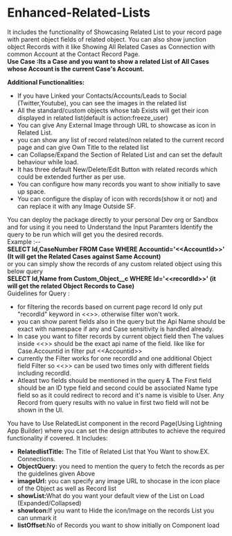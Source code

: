 # Enhanced-Related-Lists
It includes the functionality of Showcasing Related List to your record page with parent object fields of related object.
You can also show junction object Records with it like Showing All Related Cases as Connection with common Account at the Contact Record Page.<br/>
<b>Use Case :Its a Case and you want to show a related List of All Cases whose Account is the current Case's Account.<br/> 

Additional Functionalities: </b>
- If you have Linked your Contacts/Accounts/Leads to Social (Twitter,Youtube), you can see the images in the related list
- All the standard/custom objects whose tab Exists will get their icon displayed in related list(default is action:freeze_user)
- You can give Any External Image through URL to showcase as icon in Related List.
- you can show any list of record related/non related to the current record page and can give Own Title to the related list
- can Collapse/Expand the Section of Related List and can set the default behaviour while load.
- It has three default New/Delete/Edit Button with related records which could be extended further as per use.
- You can configure how many records you want to show initially to save up space.
- You can configure the display of icon with records(show it or not) and can replace it with any Image Outside SF.


You can deploy the package directly to your personal Dev org or Sandbox and for using it you need to Understand the Input Paramters
Identify the query to be run which will get you the desired records.<br/>
Example :--<br/>
<b>SELECT Id,CaseNumber FROM Case WHERE Accountid='&lt;&lt;AccountId>>' (It will get the Related Cases against Same Account)</b><br/>
or you can simply show the records of any custom related object using this below query<br/>
<b>SELECT Id,Name from Custom_Object__c WHERE Id='&lt;&lt;recordId>>' (it will get the related Object Records to Case)</b><br/>
Guidelines for Query : <br/>
- for filtering the records based on current page record Id only put "recordId" keyword in <<>>. otherwise filter won't work.<br/>
- you can show parent fields also in the query but the Api Name should be exact with namespace if any and Case sensitivity is handled already.<br/>
- In case you want to filter records by current object field then The values inside <<>> should be the exact api name of the field. like 
like for Case.Accountid  in filter put &lt;&lt;Accountid>>
- currently the Filter works for one recordId and one additional Object field Filter so <<>> can be used two times only with different fields including recordId.
- Atleast two fields should be mentioned in the query & The First field should be an ID type field and second could be associated Name type field so as it could redirect to record and it's name is visible to User. Any Record from query results with no value in first two field will not be shown in the UI.

You have to Use RelatedList component in the record Page(Using Lightning App Builder) where you can set the design attributes to achieve the required functionality if covered. It Includes: <br/>
 - <b>RelatedlistTitle:</b> The Title of Related List that You Want to show.EX. Connections.<br/>
 - <b>ObjectQuery:</b> you need to mention the query to fetch the records as per the guidelines given Above<br/>
 - <b>imageUrl:</b> you can specify any image URL to shocase in the icon place of the Object as well as Record list<br/>
 - <b>showList:</b>What do you want your default view of the List on Load (Expanded/Collapsed)<br/>
 - <b>showIcon:</b>If you want to Hide the icon/Image on the records List you can unmark it<br/>
 - <b>listOffset:</b>No of Records you want to show initially on Component load<br/>


